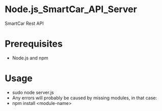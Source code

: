 # Node.js_SmartCar_API_Server
SmartCar Rest API 
# Prerequisites
- Node.js and npm

# Usage
- sudo node server.js
- Any errors will probably be caused by missing modules, in that case:
- npm install \<module-name\>

